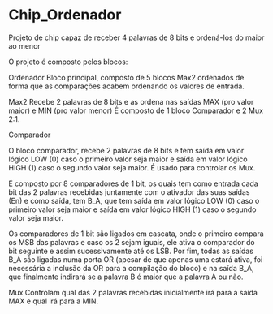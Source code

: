 # Chip_Ordenador
Projeto de chip capaz de receber 4 palavras de 8 bits e ordená-los do maior ao menor

O projeto é composto pelos blocos:

Ordenador
Bloco principal, composto de 5 blocos Max2 ordenados de forma que as comparações acabem ordenando os valores de entrada.

Max2
Recebe 2 palavras de 8 bits e as ordena nas saídas MAX (pro valor maior) e MIN (pro valor menor)
É composto de 1 bloco Comparador e 2 Mux 2:1.

Comparador

O bloco comparador, recebe 2 palavras de 8 bits e tem saída em valor lógico LOW (0) caso o primeiro valor seja maior e saída em valor lógico HIGH (1) caso o segundo valor seja maior. É usado para controlar os Mux.

É composto por 8 comparadores de 1 bit, os quais tem como entrada cada bit das 2 palavras recebidas juntamente com o ativador das suas saídas (En) e como saída, tem B_A, que tem saída em valor lógico LOW (0) caso o primeiro valor seja maior e saída em valor lógico HIGH (1) caso o segundo valor seja maior.

Os comparadores de 1 bit são ligados em cascata, onde o primeiro compara os MSB das palavras e caso os 2 sejam iguais, ele ativa o comparador do bit seguinte e assim sucessivamente até os LSB. Por fim, todas as saídas B_A são ligadas numa porta OR (apesar de que apenas uma estará ativa, foi necessária a inclusão da OR para a compilação do bloco) e na saída B_A, que finalmente indirará se a palavra B é maior que a palavra A ou não.

Mux
Controlam qual das 2 palavras recebidas inicialmente irá para a saída MAX e qual irá para a MIN.
